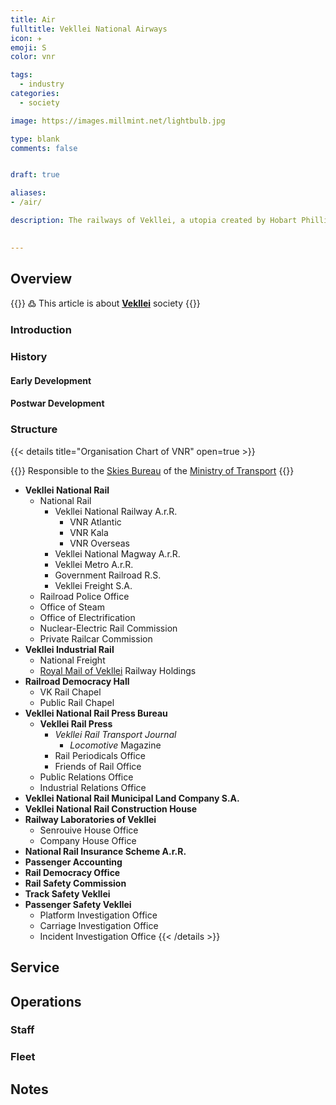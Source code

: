 ```yaml
---
title: Air
fulltitle: Vekllei National Airways
icon: ✈️
emoji: S
color: vnr

tags: 
  - industry
categories:
  - society

image: https://images.millmint.net/lightbulb.jpg

type: blank
comments: false


draft: true

aliases:
- /air/

description: The railways of Vekllei, a utopia created by Hobart Phillips.

 
---
```


## Overview
{{<note>}}
߷ This article is about [**Vekllei**](/factbook/vekllei) society
{{</note>}}


### Introduction

### History

#### Early Development

#### Postwar Development

### Structure

{{< details title="Organisation Chart of VNR" open=true >}}

{{<note>}}
Responsible to the [Skies Bureau](/factbook/society/government/#national-skies-bureau) of the [Ministry of Transport](/factbook/society/government/#ministry-of-transport)
{{</note>}}
* **Vekllei National Rail**
  * National Rail
    * Vekllei National Railway A.r.R.
      * VNR Atlantic
      * VNR Kala
      * VNR Overseas
    * Vekllei National Magway A.r.R.
    * Vekllei Metro A.r.R.
    * Government Railroad R.S.
    * Vekllei Freight S.A.
  * Railroad Police Office
  * Office of Steam
  * Office of Electrification
  * Nuclear-Electric Rail Commission
  * Private Railcar Commission
* **Vekllei Industrial Rail**
  * National Freight
  * [Royal Mail of Vekllei](/mail/) Railway Holdings
* **Railroad Democracy Hall**
  * VK Rail Chapel
  * Public Rail Chapel
* **Vekllei National Rail Press Bureau**
  * **Vekllei Rail Press**
    * *Vekllei Rail Transport Journal*
      * *Locomotive* Magazine
    * Rail Periodicals Office
    * Friends of Rail Office
  * Public Relations Office
  * Industrial Relations Office
* **Vekllei National Rail Municipal Land Company S.A.**
* **Vekllei National Rail Construction House**
* **Railway Laboratories of Vekllei**
  * Senrouive House Office
  * Company House Office
* **National Rail Insurance Scheme A.r.R.**
* **Passenger Accounting**
* **Rail Democracy Office**
* **Rail Safety Commission**
* **Track Safety Vekllei**
* **Passenger Safety Vekllei**
  * Platform Investigation Office
  * Carriage Investigation Office
  * Incident Investigation Office
  {{< /details >}}

## Service

## Operations

### Staff


### Fleet

## Notes
